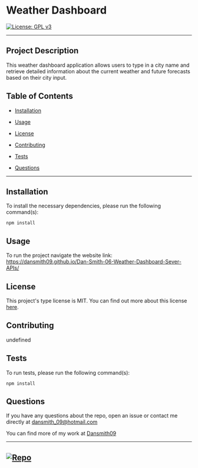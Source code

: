 
# Weather Dashboard

[![License: GPL v3](https://img.shields.io/badge/License-GPLv3-blue.svg)](https://www.gnu.org/licenses/gpl-3.0)

---

## Project Description

This weather dashboard application allows users to type in a city name and retrieve detailed information about the current weather and future forecasts based on their city input.

## Table of Contents

- [Installation](#installation)

- [Usage](#usage)

- [License](#license)

- [Contributing](#contributing)

- [Tests](#tests)

- [Questions](#questions)

---

## Installation

To install the necessary dependencies, please run the following command(s):

```
npm install
```

## Usage

To run the project navigate the website link: https://dansmith09.github.io/Dan-Smith-06-Weather-Dashboard-Sever-APIs/

## License

This project's type license is MIT. You can find out more about this license [here](https://www.gnu.org/licenses/gpl-3.0).

## Contributing

undefined

## Tests

To run tests, please run the following command(s):

```
npm install
```

## Questions

If you have any questions about the repo, open an issue or contact me directly at dansmith_09@hotmail.com

You can find more of my work at [Dansmith09](https://github.com/Dansmith09)

---

[![Repo](https://badgen.net/badge/icon/GitHub?icon=github&label)](https://github.com/Dansmith09)
---

